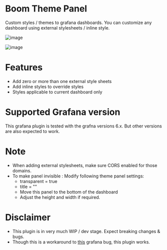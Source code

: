 # Boom Theme Panel

Custom styles / themes to grafana dashboards. You can customize any dashboard using external stylesheets / inline style.

![image](https://user-images.githubusercontent.com/153843/56890715-24ef7680-6a72-11e9-9978-64bb1b931335.png)

![image](https://user-images.githubusercontent.com/153843/56890722-2d47b180-6a72-11e9-8de0-078035674c31.png)

# Features

* Add zero or more than one external style sheets
* Add inline styles to override styles
* Styles applicable to current dashboard only

# Supported Grafana version

This grafana plugin is tested with the grafna versions 6.x. But other versions are also expected to work.

# Note

* When adding external stylesheets, make sure CORS enabled for those domains.
* To make panel invisible : Modify following theme panel settings:  
    * transparent = true 
    * title = ""  
    * Move this panel to the bottom of the dashboard
    * Adjust the height and width if required.

# Disclaimer

* This plugin is in very much WIP / dev stage. Expect breaking changes & bugs.
* Though this is a workaround to [this](https://github.com/grafana/grafana/issues/10495) grafana bug, this plugin works.